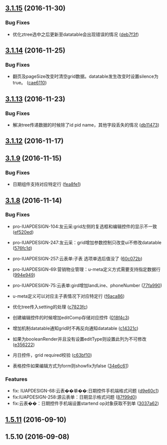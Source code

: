 <a name="3.1.15"></a>
## [3.1.15](https://github.com/iuap-design/kero-adapter/compare/v3.1.14...v3.1.15) (2016-11-30)


### Bug Fixes
* 优化ztree选中之后更新至datatable会出现错误的情况 ([deb7f3f](https://github.com/iuap-design/kero-adapter/commit/deb7f3f))




<a name="3.1.14"></a>
## [3.1.14](https://github.com/iuap-design/kero-adapter/compare/v3.1.13...v3.1.14) (2016-11-25)


### Bug Fixes
* 翻页及pageSize改变时清空grid数据。datatable发生改变时设置silence为true。 ([cae6110](https://github.com/iuap-design/kero-adapter/commit/cae6110))




<a name="3.1.13"></a>
## [3.1.13](https://github.com/iuap-design/kero-adapter/compare/v3.1.12...v3.1.13) (2016-11-23)


### Bug Fixes
* 解决tree传递数据的时候除了id pid name，其他字段丢失的情况 ([db11473](https://github.com/iuap-design/kero-adapter/commit/db11473))




<a name="3.1.12"></a>
## [3.1.12](https://github.com/iuap-design/kero-adapter/compare/v3.1.9...v3.1.12) (2016-11-17)



<a name="3.1.9"></a>
## [3.1.9](https://github.com/iuap-design/kero-adapter/compare/v3.1.8...v3.1.9) (2016-11-15)


### Bug Fixes
* 日期组件支持对应特定行 ([fea8fe1](https://github.com/iuap-design/kero-adapter/commit/fea8fe1))




<a name="3.1.8"></a>
## [3.1.8](https://github.com/iuap-design/kero-adapter/compare/v3.1.7...v3.1.8) (2016-11-14)


### Bug Fixes
* pro-IUAPDESIGN-104:友云采:grid左侧的复选框和编辑控件的显示不一致 ([ef520ed](https://github.com/iuap-design/kero-adapter/commit/ef520ed))

* pro-IUAPDESIGN-247:友云采：grid增加参数控制只改变ui不修改datatable ([576fc1d](https://github.com/iuap-design/kero-adapter/commit/576fc1d))

* pro-IUAPDESIGN-257:云表单:子表 选项单选后值没了 ([60c072b](https://github.com/iuap-design/kero-adapter/commit/60c072b))

* pro-IUAPDESIGN-69:营销物业管理：u-meta定义方式需要支持指定数据行 ([994e949](https://github.com/iuap-design/kero-adapter/commit/994e949))

* pro-IUAPDESIGN-75:云表单:gird增加landLine、phoneNumber ([77fa990](https://github.com/iuap-design/kero-adapter/commit/77fa990))

* u-meta定义可以对应主子表情况下对应特定行 ([f6aca86](https://github.com/iuap-design/kero-adapter/commit/f6aca86))

* 优化tree传入setting的处理 ([c7823fc](https://github.com/iuap-design/kero-adapter/commit/c7823fc))

* 创建编辑控件的时候增加editComp存储对应控件 ([018f4c3](https://github.com/iuap-design/kero-adapter/commit/018f4c3))

* 增加机制datatable通知grid时不再反向通知datatable ([c14321c](https://github.com/iuap-design/kero-adapter/commit/c14321c))

* 如果为booleanRender并且没有设置editType则设置此列为不可修改 ([e356222](https://github.com/iuap-design/kero-adapter/commit/e356222))

* 月日控件，grid required校验 ([c63bf10](https://github.com/iuap-design/kero-adapter/commit/c63bf10))

* 表格控件如果编辑方式为form则showfix为false ([34e6c61](https://github.com/iuap-design/kero-adapter/commit/34e6c61))



### Features

* fix: IUAPDESIGN-68:云表��单��:日期控件手机端格式问题 ([d9e60c1](https://github.com/iuap-design/kero-adapter/commit/d9e60c1))
* fix:IUAPDESIGN-258:源云表单：日期显示格式问题 ([87f99d0](https://github.com/iuap-design/kero-adapter/commit/87f99d0))
* fix:云表��：日期控件手机端设置startend op对象获取不到单 ([3037a62](https://github.com/iuap-design/kero-adapter/commit/3037a62))



<a name="1.5.11"></a>
## [1.5.11](https://github.com/iuap-design/kero-adapter/compare/v1.5.10...v1.5.11) (2016-09-10)



<a name="1.5.10"></a>
## 1.5.10 (2016-09-08)




